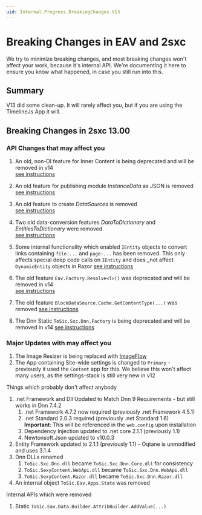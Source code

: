 ```yaml
---
uid: Internal.Progress.BreakingChanges.V13
---
```


# Breaking Changes in EAV and 2sxc

We try to minimize breaking changes, and most breaking changes won't affect your work, because it's internal API. 
We're documenting it here to ensure you know what happened, in case you still run into this.

## Summary

V13 did some clean-up. It will rarely affect you, but if you are using the TimelineJs App it will.


## Breaking Changes in 2sxc 13.00

### API Changes that may affect you

1. An old, non-DI feature for Inner Content is being deprecated and will be removed in v14  
    [see instructions](xref:Internal.Progress.BreakingChanges.V13.StaticRender)
1. An old feature for publishing module _InstanceData_ as JSON is removed  
    [see instructions](xref:Internal.Progress.BreakingChanges.V13.InstanceData)
1. An old feature to create _DataSources_ is removed  
    [see instructions](xref:Internal.Progress.BreakingChanges.V13.DataSource)
1. Two old data-conversion features _DataToDictionary_ and _EntitiesToDictionary_ were removed  
    [see instructions](xref:Internal.Progress.BreakingChanges.V13.Conversion)
1. Some internal functionality which enabled `IEntity` objects to convert links containing `file:...` and `page:...` has been removed. This only affects special deep code calls on `IEntity` and does _not affect `DynamicEntity` objects in Razor
    [see instructions](xref:Internal.Progress.BreakingChanges.V13.IEntityLinks)
1. The old feature `Eav.Factory.Resolve<T>()` was deprecated and will be removed in v14  
    [see instructions](xref:Internal.Progress.BreakingChanges.V13.EavFactory)

1. The old feature `BlockDataSource.Cache.GetContentType(...)` was removed
    [see instructions](xref:todo)
1. The Dnn Static `ToSic.Sxc.Dnn.Factory` is being deprecated and will be removed in v14
    [see instructions](xref:Internal.Progress.BreakingChanges.V13.DnnFactory)

### Major Updates with may affect you

1. The Image Resizer is being replaced with [ImageFlow](https://www.imageflow.io/)
1. The App containing Site-wide settings is changed to `Primary` - previously it used the `Content` app for this. We believe this won't affect many users, as the settings-stack is still very new in v12


Things which probably don't affect anybody

1. .net Framework and Dll Updated to Match Dnn 9 Requirements - but still works in Dnn 7.4.2
    1. .net Framework 4.7.2 now required (previously .net Framework 4.5.1)
    1. .net Standard 2.0.3 required (previously .net Standard 1.6)  
    **Important**: This will be referenced in the `web.config` upon installation
    1. Dependency Injection updated to .net core 2.1.1 (previously 1.1)
    1. Newtonsoft.Json updated to v10.0.3 
1. Entity Framework updated to 2.1.1 (previously 1.1) - Oqtane is unmodified and uses 3.1.4
1. Dnn DLLs renamed
    1. `ToSic.Sxc.Dnn.dll` became `ToSic.Sxc.Dnn.Core.dll` for consistency
    1. `ToSic.SexyContent.WebApi.dll` became `ToSic.Sxc.Dnn.WebApi.dll`
    1. `ToSic.SexyContent.Razor.dll` became `ToSic.Sxc.Dnn.Razor.dll`
1. An internal object `ToSic.Eav.Apps.State` was removed


Internal APIs which were removed

1. Static `ToSic.Eav.Data.Builder.AttribBuilder.AddValue(...)`
